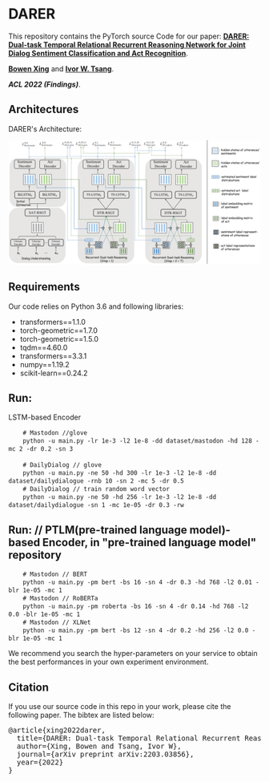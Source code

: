 # DARER
This repository contains the PyTorch source Code for our paper: **[DARER: Dual-task Temporal Relational Recurrent Reasoning Network
for Joint Dialog Sentiment Classification and Act Recognition](https://arxiv.org/abs/2203.03856)**.

**[Bowen Xing](https://scholar.google.com/citations?hl=zh-CN&user=DpBvmGQAAAAJ)** and **[Ivor W. Tsang](https://scholar.google.com/citations?user=rJMOlVsAAAAJ&hl=zh-CN)**.

***ACL 2022 (Findings)***.

## Architectures

DARER's Architecture:

<img src="img/model.png">


## Requirements
Our code relies on Python 3.6 and following libraries:
- transformers==1.1.0
- torch-geometric==1.7.0
- torch-geometric==1.5.0
- tqdm==4.60.0
- transformers==3.3.1
- numpy==1.19.2
- scikit-learn==0.24.2

## Run: 
LSTM-based Encoder  
``` shell script
    # Mastodon //glove
    python -u main.py -lr 1e-3 -l2 1e-8 -dd dataset/mastodon -hd 128 -mc 2 -dr 0.2 -sn 3
  
    # DailyDialog // glove
    python -u main.py -ne 50 -hd 300 -lr 1e-3 -l2 1e-8 -dd dataset/dailydialogue -rnb 10 -sn 2 -mc 5 -dr 0.5
    # DailyDialog // train random word vector 
    python -u main.py -ne 50 -hd 256 -lr 1e-3 -l2 1e-8 -dd dataset/dailydialogue -sn 1 -mc 1e-05 -dr 0.3 -rw

```
## Run: // PTLM(pre-trained language model)-based Encoder, in "pre-trained language model" repository
``` shell script
    # Mastodon // BERT
    python -u main.py -pm bert -bs 16 -sn 4 -dr 0.3 -hd 768 -l2 0.01 -blr 1e-05 -mc 1
    # Mastodon // RoBERTa
    python -u main.py -pm roberta -bs 16 -sn 4 -dr 0.14 -hd 768 -l2 0.0 -blr 1e-05 -mc 1
    # Mastodon // XLNet
    python -u main.py -pm bert -bs 12 -sn 4 -dr 0.2 -hd 256 -l2 0.0 -blr 1e-05 -mc 1
```
We recommend you search the hyper-parameters on your service to obtain the best performances in your own experiment environment.

## Citation
If you use our source code in this repo in your work, please cite the following paper. 
The bibtex are listed below:

<pre>
@article{xing2022darer,
  title={DARER: Dual-task Temporal Relational Recurrent Reasoning Network for Joint Dialog Sentiment Classification and Act Recognition},
  author={Xing, Bowen and Tsang, Ivor W},
  journal={arXiv preprint arXiv:2203.03856},
  year={2022}
}
</pre>
